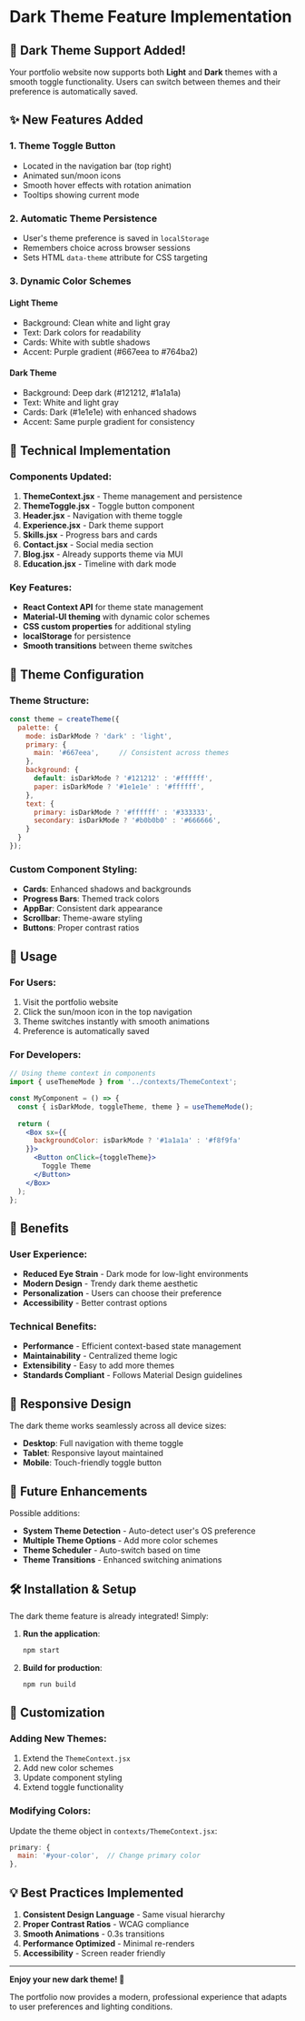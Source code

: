 # Dark Theme Feature Implementation

## 🌙 Dark Theme Support Added!

Your portfolio website now supports both **Light** and **Dark** themes with a smooth toggle functionality. Users can switch between themes and their preference is automatically saved.

## ✨ New Features Added

### 1. **Theme Toggle Button**
- Located in the navigation bar (top right)
- Animated sun/moon icons
- Smooth hover effects with rotation animation
- Tooltips showing current mode

### 2. **Automatic Theme Persistence**
- User's theme preference is saved in `localStorage`
- Remembers choice across browser sessions
- Sets HTML `data-theme` attribute for CSS targeting

### 3. **Dynamic Color Schemes**

#### Light Theme
- Background: Clean white and light gray
- Text: Dark colors for readability
- Cards: White with subtle shadows
- Accent: Purple gradient (#667eea to #764ba2)

#### Dark Theme
- Background: Deep dark (#121212, #1a1a1a)
- Text: White and light gray
- Cards: Dark (#1e1e1e) with enhanced shadows
- Accent: Same purple gradient for consistency

## 🔧 Technical Implementation

### Components Updated:
1. **ThemeContext.jsx** - Theme management and persistence
2. **ThemeToggle.jsx** - Toggle button component
3. **Header.jsx** - Navigation with theme toggle
4. **Experience.jsx** - Dark theme support
5. **Skills.jsx** - Progress bars and cards
6. **Contact.jsx** - Social media section
7. **Blog.jsx** - Already supports theme via MUI
8. **Education.jsx** - Timeline with dark mode

### Key Features:
- **React Context API** for theme state management
- **Material-UI theming** with dynamic color schemes
- **CSS custom properties** for additional styling
- **localStorage** for persistence
- **Smooth transitions** between theme switches

## 🎨 Theme Configuration

### Theme Structure:
```javascript
const theme = createTheme({
  palette: {
    mode: isDarkMode ? 'dark' : 'light',
    primary: {
      main: '#667eea',     // Consistent across themes
    },
    background: {
      default: isDarkMode ? '#121212' : '#ffffff',
      paper: isDarkMode ? '#1e1e1e' : '#ffffff',
    },
    text: {
      primary: isDarkMode ? '#ffffff' : '#333333',
      secondary: isDarkMode ? '#b0b0b0' : '#666666',
    }
  }
});
```

### Custom Component Styling:
- **Cards**: Enhanced shadows and backgrounds
- **Progress Bars**: Themed track colors
- **AppBar**: Consistent dark appearance
- **Scrollbar**: Theme-aware styling
- **Buttons**: Proper contrast ratios

## 🚀 Usage

### For Users:
1. Visit the portfolio website
2. Click the sun/moon icon in the top navigation
3. Theme switches instantly with smooth animations
4. Preference is automatically saved

### For Developers:
```jsx
// Using theme context in components
import { useThemeMode } from '../contexts/ThemeContext';

const MyComponent = () => {
  const { isDarkMode, toggleTheme, theme } = useThemeMode();
  
  return (
    <Box sx={{ 
      backgroundColor: isDarkMode ? '#1a1a1a' : '#f8f9fa' 
    }}>
      <Button onClick={toggleTheme}>
        Toggle Theme
      </Button>
    </Box>
  );
};
```

## 🎯 Benefits

### User Experience:
- **Reduced Eye Strain** - Dark mode for low-light environments
- **Modern Design** - Trendy dark theme aesthetic
- **Personalization** - Users can choose their preference
- **Accessibility** - Better contrast options

### Technical Benefits:
- **Performance** - Efficient context-based state management
- **Maintainability** - Centralized theme logic
- **Extensibility** - Easy to add more themes
- **Standards Compliant** - Follows Material Design guidelines

## 📱 Responsive Design

The dark theme works seamlessly across all device sizes:
- **Desktop**: Full navigation with theme toggle
- **Tablet**: Responsive layout maintained
- **Mobile**: Touch-friendly toggle button

## 🔮 Future Enhancements

Possible additions:
- **System Theme Detection** - Auto-detect user's OS preference
- **Multiple Theme Options** - Add more color schemes
- **Theme Scheduler** - Auto-switch based on time
- **Theme Transitions** - Enhanced switching animations

## 🛠️ Installation & Setup

The dark theme feature is already integrated! Simply:

1. **Run the application**:
   ```bash
   npm start
   ```

2. **Build for production**:
   ```bash
   npm run build
   ```

## 🎨 Customization

### Adding New Themes:
1. Extend the `ThemeContext.jsx`
2. Add new color schemes
3. Update component styling
4. Extend toggle functionality

### Modifying Colors:
Update the theme object in `contexts/ThemeContext.jsx`:
```javascript
primary: {
  main: '#your-color',  // Change primary color
},
```

## 💡 Best Practices Implemented

1. **Consistent Design Language** - Same visual hierarchy
2. **Proper Contrast Ratios** - WCAG compliance
3. **Smooth Animations** - 0.3s transitions
4. **Performance Optimized** - Minimal re-renders
5. **Accessibility** - Screen reader friendly

---

**Enjoy your new dark theme! 🌙**

The portfolio now provides a modern, professional experience that adapts to user preferences and lighting conditions.
